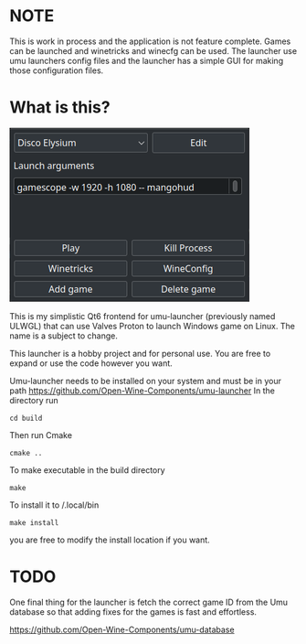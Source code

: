 # NOTE

This is work in process and the application is not feature complete. Games can be launched and winetricks and winecfg can be used. The launcher use umu launchers config files and the launcher has a simple GUI for making those configuration files.

# What is this?

![app image](img/app.png)

This is my simplistic Qt6 frontend for umu-launcher (previously named ULWGL) that can use Valves Proton to launch Windows game on Linux. The name is a subject to change.

This launcher is a hobby project and for personal use. You are free to expand or use the code however you want.

Umu-launcher needs to be installed on your system and must be in your path
https://github.com/Open-Wine-Components/umu-launcher
In the directory run
```shell
cd build
```
Then run Cmake
```shell
cmake ..
```
To make executable in the build directory
```shell
make
```
To install it to /.local/bin

```shell
make install
```
you are free to modify the install location if you want.


# TODO

One final thing for the launcher is fetch the correct game ID from the Umu database so that adding fixes for the games is fast and effortless.

https://github.com/Open-Wine-Components/umu-database
